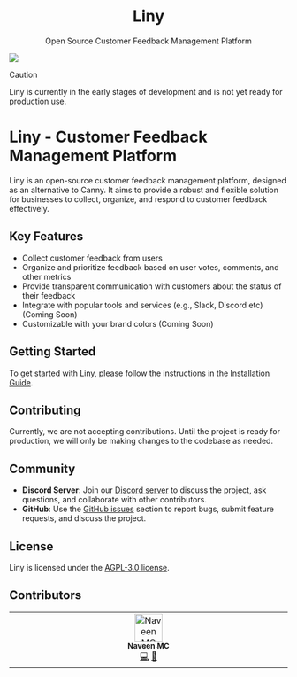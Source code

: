 <h1 align="center">Liny</h1>

<p align="center">Open Source Customer Feedback Management Platform</p>

![](https://github.com/user-attachments/assets/17f98cf3-d4d6-404b-801f-43a44ba830ca)

> [!CAUTION]
> Liny is currently in the early stages of development and is not yet ready for production use.

# Liny - Customer Feedback Management Platform

Liny is an open-source customer feedback management platform, designed as an alternative to Canny. It aims to provide a robust and flexible solution for businesses to collect, organize, and respond to customer feedback effectively.

## Key Features

- Collect customer feedback from users
- Organize and prioritize feedback based on user votes, comments, and other metrics
- Provide transparent communication with customers about the status of their feedback
- Integrate with popular tools and services (e.g., Slack, Discord etc) (Coming Soon)
- Customizable with your brand colors (Coming Soon)

## Getting Started

To get started with Liny, please follow the instructions in the [Installation Guide](https://github.com/mcnaveen/liny/blob/main/docs/installation.md).

## Contributing

Currently, we are not accepting contributions. Until the project is ready for production, we will only be making changes to the codebase as needed.

<!-- We welcome contributions from the community! Please read the [Contribution Guidelines](https://github.com/mcnaveen/liny/blob/main/CONTRIBUTING.md) to get started. -->

## Community

- **Discord Server**: Join our [Discord server](https://discord.gg/Wz2B3wQZCZ) to discuss the project, ask questions, and collaborate with other contributors.
- **GitHub**: Use the [GitHub issues](https://github.com/mcnaveen/liny/issues) section to report bugs, submit feature requests, and discuss the project.

## License

Liny is licensed under the [AGPL-3.0 license](https://github.com/mcnaveen/liny/blob/main/LICENSE).

## Contributors

<!-- ALL-CONTRIBUTORS-LIST:START - Do not remove or modify this section -->
<!-- prettier-ignore-start -->
<!-- markdownlint-disable -->
<table>
  <tbody>
    <tr>
      <td align="center" valign="top" width="14.28%"><a href="https://github.com/mcnaveen"><img src="https://avatars.githubusercontent.com/u/8493007?v=4?s=50" width="50px;" alt="Naveen MC"/><br /><sub><b>Naveen MC</b></sub></a><br /><a href="https://github.com/mcnaveen/liny/commits?author=mcnaveen" title="Code">💻</a> <a href="#ideas-mcnaveen" title="Ideas, Planning, & Feedback">🤔</a></td>
    </tr>
  </tbody>
</table>

<!-- markdownlint-restore -->
<!-- prettier-ignore-end -->

<!-- ALL-CONTRIBUTORS-LIST:END -->
